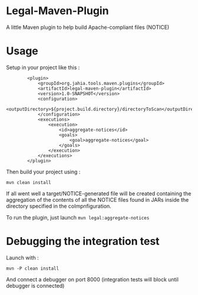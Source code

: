 # Legal-Maven-Plugin
A little Maven plugin to help build Apache-compliant files (NOTICE)

# Usage

Setup in your project like this : 

            <plugin>
                <groupId>org.jahia.tools.maven.plugins</groupId>
                <artifactId>legal-maven-plugin</artifactId>
                <version>1.0-SNAPSHOT</version>
                <configuration>
                    <outputDirectory>${project.build.directory}/directoryToScan</outputDirectory>
                </configuration>
                <executions>
                    <execution>
                        <id>aggregate-notices</id>
                        <goals>
                            <goal>aggregate-notices</goal>
                        </goals>
                    </execution>
                </executions>
            </plugin>
            
Then build your project using : 

    mvn clean install
    
If all went well a target/NOTICE-generated file will be created containing the aggregation of the contents of all the
NOTICE files found in JARs inside the directory specified in the coImpnfiguration.

To run the plugin, just launch `mvn legal:aggregate-notices`

# Debugging the integration test

Launch with :

    mvn -P clean install

And connect a debugger on port 8000 (integration tests will block until debugger is connected)


